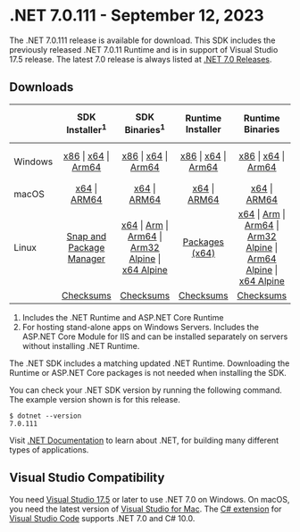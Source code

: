# .NET 7.0.111 - September 12, 2023

The .NET 7.0.111 release is available for download. This SDK includes the previously released .NET 7.0.11 Runtime and is in support of Visual Studio 17.5 release. The latest 7.0 release is always listed at [.NET 7.0 Releases](../README.md).

## Downloads

|           | SDK Installer<sup>1</sup>                        | SDK Binaries<sup>1</sup>                 | Runtime Installer                                        | Runtime Binaries                                 | ASP.NET Core Runtime           |Windows Desktop Runtime          |
| --------- | :------------------------------------------:     | :----------------------:                 | :---------------------------:                            | :-------------------------:                      | :-----------------:            | :-----------------:            |
| Windows   | [x86][dotnet-sdk-win-x86.exe] \| [x64][dotnet-sdk-win-x64.exe] \| [Arm64][dotnet-sdk-win-arm64.exe] | [x86][dotnet-sdk-win-x86.zip] \| [x64][dotnet-sdk-win-x64.zip] \|  [Arm64][dotnet-sdk-win-arm64.zip] | [x86][dotnet-runtime-win-x86.exe] \| [x64][dotnet-runtime-win-x64.exe] \| [Arm64][dotnet-runtime-win-arm64.exe] | [x86][dotnet-runtime-win-x86.zip] \| [x64][dotnet-runtime-win-x64.zip] \| [Arm64][dotnet-runtime-win-arm64.zip] | [x86][aspnetcore-runtime-win-x86.exe] \| [x64][aspnetcore-runtime-win-x64.exe] \|<br/> [Hosting Bundle][dotnet-hosting-win.exe]<sup>2</sup> | [x86][windowsdesktop-runtime-win-x86.exe] \| [x64][windowsdesktop-runtime-win-x64.exe] \| [Arm64][windowsdesktop-runtime-win-arm64.exe] |
| macOS     | [x64][dotnet-sdk-osx-x64.pkg] \| [ARM64][dotnet-sdk-osx-arm64.pkg] | [x64][dotnet-sdk-osx-x64.tar.gz] \| [ARM64][dotnet-sdk-osx-arm64.tar.gz]  | [x64][dotnet-runtime-osx-x64.pkg] \| [ARM64][dotnet-runtime-osx-arm64.pkg] | [x64][dotnet-runtime-osx-x64.tar.gz] \| [ARM64][dotnet-runtime-osx-arm64.tar.gz]| [x64][aspnetcore-runtime-osx-x64.tar.gz] \| [ARM64][aspnetcore-runtime-osx-arm64.tar.gz] | - |<sup>1</sup>
| Linux     |  [Snap and Package Manager](../install-linux.md)  | [x64][dotnet-sdk-linux-x64.tar.gz] \| [Arm][dotnet-sdk-linux-arm.tar.gz]  \| [Arm64][dotnet-sdk-linux-arm64.tar.gz] \| [Arm32 Alpine][dotnet-sdk-linux-musl-arm.tar.gz]  \| [x64 Alpine][dotnet-sdk-linux-musl-x64.tar.gz] | [Packages (x64)][linux-packages] | [x64][dotnet-runtime-linux-x64.tar.gz] \| [Arm][dotnet-runtime-linux-arm.tar.gz] \| [Arm64][dotnet-runtime-linux-arm64.tar.gz] \| [Arm32 Alpine][dotnet-runtime-linux-musl-arm.tar.gz] \| [Arm64 Alpine][dotnet-runtime-linux-musl-arm64.tar.gz] \| [x64 Alpine][dotnet-runtime-linux-musl-x64.tar.gz]  | [x64][aspnetcore-runtime-linux-x64.tar.gz]<sup>1</sup>  \| [Arm][aspnetcore-runtime-linux-arm.tar.gz]<sup>1</sup> \| [Arm64][aspnetcore-runtime-linux-arm64.tar.gz]<sup>1</sup> \| [x64 Alpine][aspnetcore-runtime-linux-musl-x64.tar.gz] | - | <sup>1</sup> |
|  | [Checksums][checksums-sdk]                             | [Checksums][checksums-sdk]                                      | [Checksums][checksums-runtime]                             | [Checksums][checksums-runtime]  | [Checksums][checksums-runtime]  | [Checksums][checksums-runtime]

1. Includes the .NET Runtime and ASP.NET Core Runtime
2. For hosting stand-alone apps on Windows Servers. Includes the ASP.NET Core Module for IIS and can be installed separately on servers without installing .NET Runtime.

The .NET SDK includes a matching updated .NET Runtime. Downloading the Runtime or ASP.NET Core packages is not needed when installing the SDK.

You can check your .NET SDK version by running the following command. The example version shown is for this release.

```console
$ dotnet --version
7.0.111
```
Visit [.NET Documentation](https://learn.microsoft.com/dotnet/) to learn about .NET, for building many different types of applications.

## Visual Studio Compatibility

You need [Visual Studio 17.5](https://visualstudio.microsoft.com) or later to use .NET 7.0 on Windows. On macOS, you need the latest version of [Visual Studio for Mac](https://visualstudio.microsoft.com/vs/mac/). The [C# extension](https://code.visualstudio.com/docs/languages/dotnet) for [Visual Studio Code](https://code.visualstudio.com/) supports .NET 7.0 and C# 10.0.

[blob-runtime]: https://dotnetcli.blob.core.windows.net/dotnet/Runtime/
[blob-sdk]: https://dotnetcli.blob.core.windows.net/dotnet/Sdk/
[release-notes]: 7.0.111.md

[checksums-runtime]: https://dotnetcli.blob.core.windows.net/dotnet/checksums/7.0.11-sha.txt
[checksums-sdk]: https://dotnetcli.blob.core.windows.net/dotnet/checksums/7.0.11-sha.txt

[linux-install]: https://learn.microsoft.com/dotnet/core/install/linux

[dotnet-blog]:  https://devblogs.microsoft.com/dotnet/september-2023-updates/
[aspnet-blog]: https://devblogs.microsoft.com/dotnet/announcing-asp-net-core-in-net-7/
[maui-blog]: https://devblogs.microsoft.com/dotnet/update-on-dotnet-maui/

[linux-packages]: ../install-linux.md


[//]: # ( Runtime 7.0.11)
[dotnet-runtime-linux-arm.tar.gz]: https://download.visualstudio.microsoft.com/download/pr/c532797c-9e62-4c96-8148-7405aa87214e/4a3d0d8080312dc5035475fc71e619c3/dotnet-runtime-7.0.11-linux-arm.tar.gz
[dotnet-runtime-linux-arm64.tar.gz]: https://download.visualstudio.microsoft.com/download/pr/6079be92-f70b-447f-bdbb-ee85e5b04d14/249738ad78341a40f9765599281579da/dotnet-runtime-7.0.11-linux-arm64.tar.gz
[dotnet-runtime-linux-musl-arm.tar.gz]: https://download.visualstudio.microsoft.com/download/pr/598b2f8a-9290-4551-b2ab-a739287340d1/21db5d8ad90b98548eb8833bfee72886/dotnet-runtime-7.0.11-linux-musl-arm.tar.gz
[dotnet-runtime-linux-musl-arm64.tar.gz]: https://download.visualstudio.microsoft.com/download/pr/345580e9-0ac9-4413-bdb8-ab64f2370afa/7b3951b964d20bb18aa360eff38687a3/dotnet-runtime-7.0.11-linux-musl-arm64.tar.gz
[dotnet-runtime-linux-musl-x64.tar.gz]: https://download.visualstudio.microsoft.com/download/pr/d4314a32-4c6c-4dde-a550-0c4bcc073f20/e6a2ecf1b3a2304782b9d409e042d4d9/dotnet-runtime-7.0.11-linux-musl-x64.tar.gz
[dotnet-runtime-linux-x64.tar.gz]: https://download.visualstudio.microsoft.com/download/pr/948e3f45-a2c8-4d34-954e-a360851b7ff2/aad7d4a9b73242625bc33b0e9c124478/dotnet-runtime-7.0.11-linux-x64.tar.gz
[dotnet-runtime-osx-arm64.pkg]: https://download.visualstudio.microsoft.com/download/pr/238745c8-e7da-43bd-aeb6-3104dae4f5d8/85cec9809108afd239acbe215ba60231/dotnet-runtime-7.0.11-osx-arm64.pkg
[dotnet-runtime-osx-arm64.tar.gz]: https://download.visualstudio.microsoft.com/download/pr/6120c903-2058-4ea6-a62a-6b246750c2c9/28d586c9ecacc7fe95a65f98dc6acd6d/dotnet-runtime-7.0.11-osx-arm64.tar.gz
[dotnet-runtime-osx-x64.pkg]: https://download.visualstudio.microsoft.com/download/pr/9fc3bdba-51c6-4a7b-a793-74efa9d34592/7170c728ed1f6376bba399d8424da94c/dotnet-runtime-7.0.11-osx-x64.pkg
[dotnet-runtime-osx-x64.tar.gz]: https://download.visualstudio.microsoft.com/download/pr/ffaab50c-bc8e-4b4a-a1e1-7bd859a3e7dc/5e6a62a33021d44df7807e3fcca4d111/dotnet-runtime-7.0.11-osx-x64.tar.gz
[dotnet-runtime-win-arm64.exe]: https://download.visualstudio.microsoft.com/download/pr/e9bf5208-ac4c-4193-b31d-55e2b0f49302/ae0850806b0cfb3f3a34aab20077bfa6/dotnet-runtime-7.0.11-win-arm64.exe
[dotnet-runtime-win-arm64.zip]: https://download.visualstudio.microsoft.com/download/pr/323c9935-7fc2-4f6c-b3fb-d97eaa4c9b8e/7d615f339f44542cf5d076e01564111e/dotnet-runtime-7.0.11-win-arm64.zip
[dotnet-runtime-win-x64.exe]: https://download.visualstudio.microsoft.com/download/pr/e05aedd4-c6e1-4cf8-91d6-4df84e51adb9/cadaaa83f7403cff53d5d8a491ac8049/dotnet-runtime-7.0.11-win-x64.exe
[dotnet-runtime-win-x64.zip]: https://download.visualstudio.microsoft.com/download/pr/3aace640-089d-440e-8618-205791c78ed1/a3318753f9487688bc2cc135987e616c/dotnet-runtime-7.0.11-win-x64.zip
[dotnet-runtime-win-x86.exe]: https://download.visualstudio.microsoft.com/download/pr/f7e3cc3a-6980-4613-ac0c-bf5027d34c00/bd9470f2839426866692b9e25165cbc2/dotnet-runtime-7.0.11-win-x86.exe
[dotnet-runtime-win-x86.zip]: https://download.visualstudio.microsoft.com/download/pr/e048c721-51bd-4f38-9590-181be22574b0/c1c4139a3d2b4abe98a05afb25511f11/dotnet-runtime-7.0.11-win-x86.zip

[//]: # ( WindowsDesktop 7.0.11)
[windowsdesktop-runtime-win-arm64.exe]: https://download.visualstudio.microsoft.com/download/pr/94186fe9-7c8e-46d7-b9bc-69759f43e8b0/f9214eb5df67e0b98f0432cf61862de3/windowsdesktop-runtime-7.0.11-win-arm64.exe
[windowsdesktop-runtime-win-arm64.zip]: https://download.visualstudio.microsoft.com/download/pr/4e63b2bc-d8cf-4463-b35f-995511b4ab48/02a0f00818a6d417d1e04bc123dd3866/windowsdesktop-runtime-7.0.11-win-arm64.zip
[windowsdesktop-runtime-win-x64.exe]: https://download.visualstudio.microsoft.com/download/pr/2ce1cbbe-71d1-44e7-8e80-d9ae336b9b17/a2706bca3474eef8ef95e10a12ecc2a4/windowsdesktop-runtime-7.0.11-win-x64.exe
[windowsdesktop-runtime-win-x64.zip]: https://download.visualstudio.microsoft.com/download/pr/d7386711-d321-4cdc-8f2b-03c4f163cfe1/820a69fe4fa994a6fb7c9e1170f3c6cc/windowsdesktop-runtime-7.0.11-win-x64.zip
[windowsdesktop-runtime-win-x86.exe]: https://download.visualstudio.microsoft.com/download/pr/8390b217-55b7-497e-ba1b-b70f0a93cf29/39ab1928787ffc939d95e97c1f5a33e4/windowsdesktop-runtime-7.0.11-win-x86.exe
[windowsdesktop-runtime-win-x86.zip]: https://download.visualstudio.microsoft.com/download/pr/a18a5126-24c5-4b56-9798-e38540056ad1/2194a72e35375aeb343d8569429a4ede/windowsdesktop-runtime-7.0.11-win-x86.zip

[//]: # ( ASP 7.0.11)
[aspnetcore-runtime-linux-arm.tar.gz]: https://download.visualstudio.microsoft.com/download/pr/13faaf3c-473b-4bd4-97d4-9bddca0b1d2c/7c5f8e9b3e52f08786a20cd4b0aebeb5/aspnetcore-runtime-7.0.11-linux-arm.tar.gz
[aspnetcore-runtime-linux-arm64.tar.gz]: https://download.visualstudio.microsoft.com/download/pr/cd1c8c35-921d-44dd-8296-f76126a73e86/5c7c20fb1df66c7b1853f77ffe858d1c/aspnetcore-runtime-7.0.11-linux-arm64.tar.gz
[aspnetcore-runtime-linux-musl-arm.tar.gz]: https://download.visualstudio.microsoft.com/download/pr/b3d614b2-cb91-41f9-84ba-8bd36bfa5307/038d579fd0d3c93b33022100bbd4662f/aspnetcore-runtime-7.0.11-linux-musl-arm.tar.gz
[aspnetcore-runtime-linux-musl-arm64.tar.gz]: https://download.visualstudio.microsoft.com/download/pr/cb96b353-eb34-4e93-a033-8b82ea49e2d0/411c88f28b840cc3157bcdb9bd1d66bb/aspnetcore-runtime-7.0.11-linux-musl-arm64.tar.gz
[aspnetcore-runtime-linux-musl-x64.tar.gz]: https://download.visualstudio.microsoft.com/download/pr/728a286f-4b05-415c-809d-7f0532119656/70fcf7a013f2db23d319284be18e72ba/aspnetcore-runtime-7.0.11-linux-musl-x64.tar.gz
[aspnetcore-runtime-linux-x64.tar.gz]: https://download.visualstudio.microsoft.com/download/pr/dc2c0a53-85a8-4fda-a283-fa28adb5fbe2/8ccade5bc400a5bb40cd9240f003b45c/aspnetcore-runtime-7.0.11-linux-x64.tar.gz
[aspnetcore-runtime-osx-arm64.tar.gz]: https://download.visualstudio.microsoft.com/download/pr/f7ea90e7-5d92-44d8-9b55-211182814710/af6bbc87d7505be5d4b22f130076a65d/aspnetcore-runtime-7.0.11-osx-arm64.tar.gz
[aspnetcore-runtime-osx-x64.tar.gz]: https://download.visualstudio.microsoft.com/download/pr/6df3136e-ba50-43e8-a68f-93e347c63693/e1b7ad4c0009723ab3a83db65969d0b7/aspnetcore-runtime-7.0.11-osx-x64.tar.gz
[aspnetcore-runtime-win-arm64.zip]: https://download.visualstudio.microsoft.com/download/pr/16c96dfa-f009-4828-b138-705621f2bda4/c2d52b10e2d2426a3e759b7a76254324/aspnetcore-runtime-7.0.11-win-arm64.zip
[aspnetcore-runtime-win-x64.exe]: https://download.visualstudio.microsoft.com/download/pr/56fbfa65-4bf5-40a0-8935-57f09ab3c76b/d80afe4b74d01c07ca74c4670fcfa1f8/aspnetcore-runtime-7.0.11-win-x64.exe
[aspnetcore-runtime-win-x64.zip]: https://download.visualstudio.microsoft.com/download/pr/a99861c8-2e00-4587-aaef-60366ca77307/a44ceec2c5d34165ae881600f52edc43/aspnetcore-runtime-7.0.11-win-x64.zip
[aspnetcore-runtime-win-x86.exe]: https://download.visualstudio.microsoft.com/download/pr/3aa49a19-636c-431f-b61e-3e007de33fa3/6cb7e36379bad86a6b52bc3a3cb0acbd/aspnetcore-runtime-7.0.11-win-x86.exe
[aspnetcore-runtime-win-x86.zip]: https://download.visualstudio.microsoft.com/download/pr/e6ae7629-9b92-4e13-9b77-9c0c48014d2b/c827f3e488b982d21659568d1a36adef/aspnetcore-runtime-7.0.11-win-x86.zip
[dotnet-hosting-win.exe]: https://download.visualstudio.microsoft.com/download/pr/91644a20-1e21-43c9-8ae0-90e402c1a368/469c198fab110c6c3d822e03509e9aec/dotnet-hosting-7.0.11-win.exe

[//]: # ( SDK 7.0.111)
[dotnet-sdk-linux-arm.tar.gz]: https://download.visualstudio.microsoft.com/download/pr/3732ce11-3392-4ac9-99d2-673f2cb0d282/3f591ef5fb9d7eb6e618573f2d8f749e/dotnet-sdk-7.0.111-linux-arm.tar.gz
[dotnet-sdk-linux-arm64.tar.gz]: https://download.visualstudio.microsoft.com/download/pr/5e47e80a-c033-4b75-9015-2a91f83e30cc/a2d0bcd362cbc3c7c2e243a851484440/dotnet-sdk-7.0.111-linux-arm64.tar.gz
[dotnet-sdk-linux-musl-arm.tar.gz]: https://download.visualstudio.microsoft.com/download/pr/cd518ce2-0f28-4e1e-9f75-7f347017976c/66e089637d00cc2b5c77ac08fb69db65/dotnet-sdk-7.0.111-linux-musl-arm.tar.gz
[dotnet-sdk-linux-musl-arm64.tar.gz]: https://download.visualstudio.microsoft.com/download/pr/9cdf6ab0-9dec-4a73-84a2-492d2e9df016/25773b7352c11bb25d9c7b6bf31271ac/dotnet-sdk-7.0.111-linux-musl-arm64.tar.gz
[dotnet-sdk-linux-musl-x64.tar.gz]: https://download.visualstudio.microsoft.com/download/pr/d13334a9-429d-47f4-8ea5-48cf0a3d39ae/36e25de9a76be986967773c84f2c9475/dotnet-sdk-7.0.111-linux-musl-x64.tar.gz
[dotnet-sdk-linux-x64.tar.gz]: https://download.visualstudio.microsoft.com/download/pr/da2574c9-0c9b-40d5-a264-5834ed2e66c3/a62437bc2737ef55ddcdc06a72838de6/dotnet-sdk-7.0.111-linux-x64.tar.gz
[dotnet-sdk-osx-arm64.pkg]: https://download.visualstudio.microsoft.com/download/pr/e903f49c-4eaa-4caf-b355-4a3f20ac5505/e8f15ad15371a85071594db2ef7a8e38/dotnet-sdk-7.0.111-osx-arm64.pkg
[dotnet-sdk-osx-arm64.tar.gz]: https://download.visualstudio.microsoft.com/download/pr/2dfa5e8e-d0d0-4fa2-a957-2a9129376872/524d2e7ee35d6991f56e2bc516d700aa/dotnet-sdk-7.0.111-osx-arm64.tar.gz
[dotnet-sdk-osx-x64.pkg]: https://download.visualstudio.microsoft.com/download/pr/a4c42186-db76-4858-8df0-2ccce8f063cc/fba47a44f5b0d3ae95b8c60462c16a9e/dotnet-sdk-7.0.111-osx-x64.pkg
[dotnet-sdk-osx-x64.tar.gz]: https://download.visualstudio.microsoft.com/download/pr/a7028629-71a5-494d-8646-c7c4e99c12f2/672539c96c230a436416d5d79c625d7d/dotnet-sdk-7.0.111-osx-x64.tar.gz
[dotnet-sdk-win-arm64.exe]: https://download.visualstudio.microsoft.com/download/pr/05b3d695-93ef-47b7-9b80-eb2a6ea8ea45/a5981f84a102d20a757aa9da54a67891/dotnet-sdk-7.0.111-win-arm64.exe
[dotnet-sdk-win-arm64.zip]: https://download.visualstudio.microsoft.com/download/pr/0064c539-2113-446d-87df-f7f1c489eefb/55651e45c88c21eb0ebae12cadf4e172/dotnet-sdk-7.0.111-win-arm64.zip
[dotnet-sdk-win-x64.exe]: https://download.visualstudio.microsoft.com/download/pr/8afc3a26-6453-4d60-95cd-ba09b724ec7b/f5c7d2d60d04f68cd8613aa11b21c61c/dotnet-sdk-7.0.111-win-x64.exe
[dotnet-sdk-win-x64.zip]: https://download.visualstudio.microsoft.com/download/pr/a0a8bfe1-07ed-4b14-be7c-67095d58a786/f6b9321f6588a0d13e51cdf35c283dd5/dotnet-sdk-7.0.111-win-x64.zip
[dotnet-sdk-win-x86.exe]: https://download.visualstudio.microsoft.com/download/pr/b459dd31-8a39-4784-be8e-e1a52e6694d2/51bf443bdb640ffd15d88ad51db43236/dotnet-sdk-7.0.111-win-x86.exe
[dotnet-sdk-win-x86.zip]: https://download.visualstudio.microsoft.com/download/pr/49cebead-d522-4c02-ab2b-3851a573335f/b4d4901249fe03780e19564bddf55531/dotnet-sdk-7.0.111-win-x86.zip
